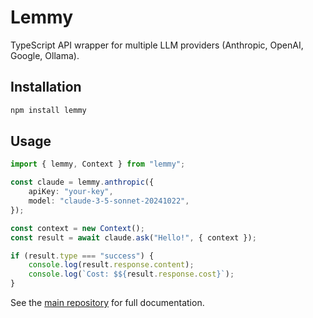# Lemmy

TypeScript API wrapper for multiple LLM providers (Anthropic, OpenAI, Google, Ollama).

## Installation

```bash
npm install lemmy
```

## Usage

```typescript
import { lemmy, Context } from "lemmy";

const claude = lemmy.anthropic({
	apiKey: "your-key",
	model: "claude-3-5-sonnet-20241022",
});

const context = new Context();
const result = await claude.ask("Hello!", { context });

if (result.type === "success") {
	console.log(result.response.content);
	console.log(`Cost: $${result.response.cost}`);
}
```

See the [main repository](https://github.com/your-org/lemmy) for full documentation.
